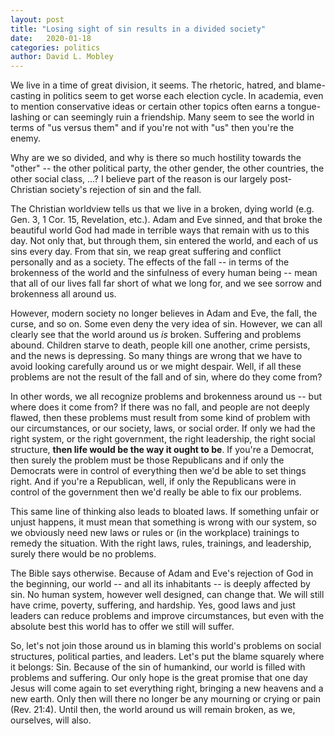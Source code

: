 ```yaml
---
layout: post
title: "Losing sight of sin results in a divided society"
date:   2020-01-18
categories: politics
author: David L. Mobley
---
```

We live in a time of great division, it seems. The rhetoric, hatred, and blame-casting in politics seem to get worse each election cycle. In academia, even to mention conservative ideas or certain other topics often earns a tongue-lashing or can seemingly ruin a friendship. Many seem to see the world in terms of "us versus them" and if you're not with "us" then you're the enemy.

Why are we so divided, and why is there so much hostility towards the "other" -- the other political party, the other gender, the other countries, the other social class, ...? I believe part of the reason is our largely post-Christian society's rejection of sin and the fall.

The Christian worldview tells us that we live in a broken, dying world (e.g. Gen. 3, 1 Cor. 15, Revelation, etc.). Adam and Eve sinned, and that broke the beautiful world God had made in terrible ways that remain with us to this day. Not only that, but through them, sin entered the world, and each of us sins every day. From that sin, we reap great suffering and conflict personally and as a society. The effects of the fall -- in terms of the brokenness of the world and the sinfulness of every human being -- mean that all of our lives fall far short of what we long for, and we see sorrow and brokenness all around us.

However, modern society no longer believes in Adam and Eve, the fall, the curse, and so on. Some even deny the very idea of sin. However, we can all clearly see that the world around us *is* broken. Suffering and problems abound. Children starve to death, people kill one another, crime persists, and the news is depressing. So many things are wrong that we have to avoid looking carefully around us or we might despair. Well, if all these problems are not the result of the fall and of sin, where do they come from?

In other words, we all recognize problems and brokenness around us -- but where does it come from? If there was no fall, and people are not deeply flawed, then these problems must result from some kind of problem with our circumstances, or our society, laws, or social order. If only we had the right system, or the right government, the right leadership, the right social structure, **then life would be the way it ought to be**. If you're a Democrat, then surely the problem must be those Republicans and if only the Democrats were in control of everything then we'd be able to set things right. And if you're a Republican, well, if only the Republicans were in control of the government then we'd really be able to fix our problems.

This same line of thinking also leads to bloated laws. If something unfair or unjust happens, it must mean that something is wrong with our system, so we obviously need new laws or rules or (in the workplace) trainings to remedy the situation. With the right laws, rules, trainings, and leadership, surely there would be no problems.

The Bible says otherwise. Because of Adam and Eve's rejection of God in the beginning, our world -- and all its inhabitants -- is deeply affected by sin. No human system, however well designed, can change that. We will still have crime, poverty, suffering, and hardship. Yes, good laws and just leaders can reduce problems and improve circumstances, but even with the absolute best this world has to offer we still will suffer.

So, let's not join those around us in blaming this world's problems on social structures, political parties, and leaders. Let's put the blame squarely where it belongs: Sin. Because of the sin of humankind, our world is filled with problems and suffering. Our only hope is the great promise that one day Jesus will come again to set everything right, bringing a new heavens and a new earth. Only then will there no longer be any mourning or crying or pain (Rev. 21:4). Until then, the world around us will remain broken, as we, ourselves, will also.
